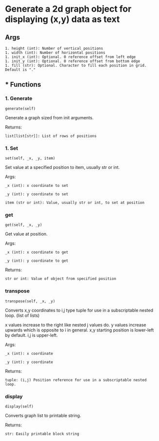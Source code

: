 # Generate a 2d graph object for displaying (x,y) data as text

## Args
```
1. height (int): Number of vertical positions
1. width (int): Number of horizontal positions
1. init_x (int): Optional. 0 reference offset from left edge 
1. init_y (int): Optional. 0 reference offset from bottom edge
1. fill (str): Optional. Character to fill each position in grid. Default is "." 
```

## * Functions
### 1. Generate
```
generate(self)
```
Generate a graph sized from init arguments.

Returns:
```
list[list[str]]: List of rows of positions
```
### 1. Set
```
set(self, _x, _y, item)
```
Set value at a specified position to item, usually str or int.

Args:
```
_x (int): x coordinate to set

_y (int): y coordinate to set

item (str or int): Value, usually str or int, to set at position
```

### get
```
get(self, _x, _y)
```
Get value at position.

Args:
```
_x (int): x coordinate to get

_y (int): y coordinate to get
```

Returns:
```
str or int: Value of object from specified position
```

### transpose
```
transpose(self, _x, _y)
```
Converts x,y coordinates to i,j type tuple for use in a subscriptable
nested loop. (list of lists) 

x values increase to the right like nested j values do. 
y values increase upwards which is opposite to i in general.
x,y starting position is lower-left by default. i,j is upper-left.

Args:
```
_x (int): x coordinate

_y (int): y coordinate
```

Returns:
```
tuple: (i,j) Position reference for use in a subscriptable nested loop. 
```

### display
```
display(self)
```
Converts graph list to printable string.

Returns:
```
str: Easily printable block string
```
